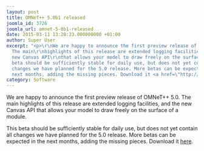 ```yaml
---
layout: post
title: OMNeT++ 5.0b1 released
joomla_id: 3726
joomla_url: omnet-5-0b1-released
date: 2015-03-11 13:20:23.000000000 +01:00
author: Super User
excerpt: "<p>\r\nWe are happy to announce the first preview release of OMNeT++ 5.0.
  The main\r\nhighlights of this release are extended logging facilities, and the
  new Canvas API\r\nthat allows your model to draw freely on the surface of a module.\r\n</p>\r\n<p>\r\nThis
  beta should be sufficiently stable for daily use, but does not yet contain\r\nall
  changes we have planned for the 5.0 release. More betas can be expected\r\nin the
  next months, adding the missing pieces. Download it <a href=\"http://omnetpp.org/component/jdownloads/category/31-release-test-versions?Itemid=-1\">here</a>.\r\n</p>"
category: Software
---
```

<p>
We are happy to announce the first preview release of OMNeT++ 5.0. The main
highlights of this release are extended logging facilities, and the new Canvas API
that allows your model to draw freely on the surface of a module.
</p>
<p>
This beta should be sufficiently stable for daily use, but does not yet contain
all changes we have planned for the 5.0 release. More betas can be expected
in the next months, adding the missing pieces. Download it <a href="http://omnetpp.org/component/jdownloads/category/31-release-test-versions?Itemid=-1">here</a>.
</p>

